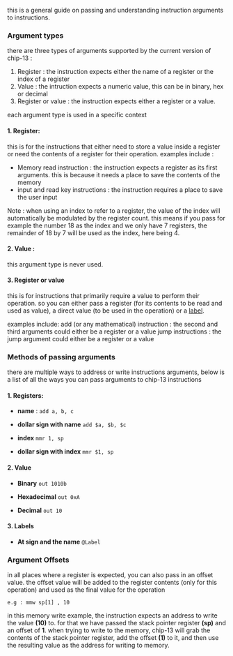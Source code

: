 this is a general guide on passing and understanding instruction arguments to instructions.

### Argument types
there are three types of arguments supported by the current version of chip-13 :
1. Register : the instruction expects either the name of a register or the index of a register
2. Value : the intruction expects a numeric value, this can be in binary, hex or decimal
3. Register or value : the instruction expects either a register or a value.


each argument type is used in a specific context

#### 1. Register:
this is for the instructions that either need to store a value inside a register or need the contents of a register for their operation.
examples include :
- Memory read instruction : the instruction expects a register as its first arguments. this is because it needs a place to save the contents of the memory
- input and read key instructions : the instruction requires a place to save the user input

Note : when using an index to refer to a register, the value of the index will automatically be modulated by the register count. this means if you pass for example the number 18 as the index and we only have 7 registers, the remainder of 18 by 7 will be used as the index, here being 4.


#### 2. Value :
this argument type is never used.


#### 3. Register or value
this is for instructions that primarily require a value to perform their 
operation. so you can either pass a register (for its contents to be read 
and used as value), a direct value (to be used in the operation) or a [label](../Tutorials/Labels.md).

examples include:
add (or any mathematical) instruction : the second and third arguments could either be a register or a value
jump instructions : the jump argument could either be a register or a value


### Methods of passing arguments

there are multiple ways to address or write instructions arguments, below is a list of all
the ways you can pass arguments to chip-13 instructions

#### 1. Registers:
- **name** : 
	`add a, b, c`

- **dollar sign with name**
	`add $a, $b, $c`

- **index**
	`mmr 1, sp`

- **dollar sign with index**
	`mmr $1, sp`

#### 2. Value
- **Binary**
	`out 1010b`

- **Hexadecimal**
	`out 0xA`

- **Decimal**
	`out 10`

#### 3. Labels
- **At sign and the name** `@Label`


### Argument Offsets
in all places where a register is expected, you can also pass in an offset value.
the offset value will be added to the register contents (only for this operation)
and used as the final value for the operation

`e.g : mmw sp[1] , 10`

in this memory write example, the instruction expects an address to write the 
value **(10)** to. for that we have passed the  stack pointer register **(sp)** and an
offset of **1**. when trying to write to the memory, chip-13 will grab the contents
of the stack pointer register, add the offset **(1)** to it, and then use the 
resulting value as the address for writing to memory.

